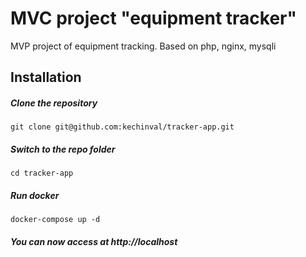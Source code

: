 # MVC project "equipment tracker"
MVP project of equipment tracking. Based on php, nginx, mysqli 
## Installation
##### Clone the repository
```
git clone git@github.com:kechinval/tracker-app.git
```
##### Switch to the repo folder
```
cd tracker-app
```
##### Run docker
```
docker-compose up -d
```
##### You can now access at http://localhost